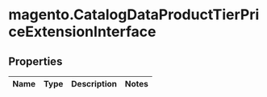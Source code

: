 # magento.CatalogDataProductTierPriceExtensionInterface

## Properties
Name | Type | Description | Notes
------------ | ------------- | ------------- | -------------


